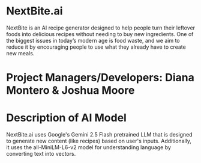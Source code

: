 # NextBite.ai

NextBite is an AI recipe generator designed to help people turn their leftover foods into delicious recipes without needing to buy new ingredients. One of the biggest issues in today’s modern age is food waste, and we aim to reduce it by encouraging people to use what they already have to create new meals. 

# Project Managers/Developers: Diana Montero & Joshua Moore

# Description of AI Model
NextBite.ai uses Google's Gemini 2.5 Flash pretrained LLM that is designed to generate new content (like recipes) based on user's inputs. Additionally, it uses the all-MiniLM-L6-v2 model for understanding language by converting text into vectors. 

